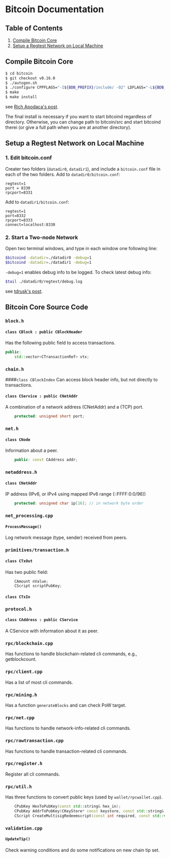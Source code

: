 # Bitcoin Documentation

## Table of  Contents
1. [Compile Bitcoin Core](#compile)
2. [Setup a Regtest Network on Local Machine](#setup-regtest-network)

## Compile Bitcoin Core <a name="compile"></a>
```bash
$ cd bitcoin
$ git checkout v0.16.0
$ ./autogen.sh
$ ./configure CPPFLAGS="-I${BDB_PREFIX}/include/ -O2" LDFLAGS="-L${BDB_PREFIX}/lib/" --with-gui
$ make
$ make install
```
see [Rich Apodaca's post](https://bitzuma.com/posts/compile-bitcoin-core-from-source-on-ubuntu/).

The final install is necessary if you want to start bitcoind regardless of directory. Otherwise, you can change path to bitcoin/src and start bitcoind therei (or give a full path when you are at another directory).

## Setup a Regtest Network on Local Machine <a name="setup-regtest-network" ></a>
### 1. Edit bitcoin.conf

Creater two folders (`datadir0`, `datadir1`), and include a `bitcoin.conf` file in each of the two folders.
Add to `datadir0/bitcoin.conf`:

<!-- TODO: add a link to sample bitcoin.conf on my github. make sure the bitcoin.conf do not include sensetive info.
-->

    regtest=1
    port = 8330
    rpcport=8331

Add to `datadir1/bitcoin.conf`:

    regtest=1
    port=8332
    rpcport=8333
    connect=localhost:8330


### 2. Start a Two-node Network
Open two terminal windows, and type in each window one following line:
```bash
$bitcoind -datadir=./datadir0 -debug=1
$bitcoind -datadir=./datadir1 -debug=1
```
`-debug=1` enables debug info to be logged. To check latest debug info:
```bash
$tail ./datadir0/regtest/debug.log
```

see [tdrusk's post](https://www.yours.org/content/connecting-multiple-bitcoin-core-nodes-in-regtest-5fdc9c47528b).

## Bitcoin Core Source Code
### `block.h`
#### `class CBlock : public CBlockHeader`
Has the following public field to access transactions.
```cpp
public:
    std::vector<CTransactionRef> vtx;
```

### `chain.h`
####`class CBlockIndex`
Can access block header info, but not directly to transactions.

#### `class CService : public CNetAddr`
A combination of a network address (CNetAddr) and a (TCP) port.
```cpp
    protected: unsigned short port;
```

###  `net.h`
#### `class CNode`
Information about a peer.
```cpp
    public: const CAddress addr;
```

###  `netaddress.h`
#### `class CNetAddr`
IP address (IPv6, or IPv4 using mapped IPv6 range (::FFFF:0:0/96))
```cpp
    protected: unsigned char ip[16]; // in network byte order
```

###  `net_processing.cpp`
#### `ProcessMessage()`
Log network message (type, sender) received from peers.

### `primitives/transaction.h`
#### `class CTxOut`
Has two public field:
```cpp
    CAmount nValue;
    CScript scriptPubKey;
```
#### `class CTxIn`

###  `protocol.h`
#### `class CAddress : public CService`
A CService with information about it as peer.

### `rpc/blockchain.cpp`
Has functions to handle blockchain-related cli commands, e.g., getblockcount.


### `rpc/client.cpp`
Has a list of most cli commands.

### `rpc/mining.h`
Has a function `generateBlocks` and can check PoW target.

### `rpc/net.cpp`
Has functions to handle network-info-related cli commands.

### `rpc/rawtransaction.cpp`
Has functions to handle transaction-related cli commands.

### `rpc/register.h`
Register all cli commands.

### `rpc/util.h`
Has three functions to convert public keys (used by `wallet/rpcwallet.cpp`).
```cpp
    CPubKey HexToPubKey(const std::string& hex_in);
    CPubKey AddrToPubKey(CKeyStore* const keystore, const std::string& addr_in);
    CScript CreateMultisigRedeemscript(const int required, const std::vector<CPubKey>& pubkeys);
```

###  `validation.cpp`
#### `UpdateTip()`
Check warning conditions and do some notifications on new chain tip set.
